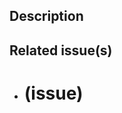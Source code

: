 
## Description

<!-- Briefly describe the changes introduced by this pull request. -->

## Related issue(s)

<!-- If this Pull Request is related to an issue, mention it here. -->
 - # (issue)